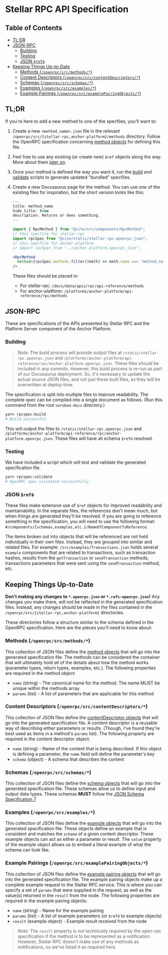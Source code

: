 # Stellar RPC API Specification <!-- omit in toc -->

## Table of Contents <!-- omit in toc -->

- [TL;DR](#tldr)
- [JSON-RPC](#json-rpc)
  - [Building](#building)
  - [Testing](#testing)
  - [JSON `$ref`s](#json-refs)
- [Keeping Things Up-to-Date](#keeping-things-up-to-date)
  - [Methods (`/openrpc/src/methods/*`)](#methods-openrpcsrcmethods)
  - [Content Descriptors (`/openrpc/src/contentDescriptors/*`)](#content-descriptors-openrpcsrccontentdescriptors)
  - [Schemas (`/openrpc/src/schemas/*`)](#schemas-openrpcsrcschemas)
  - [Examples (`/openrpc/src/examples/*`)](#examples-openrpcsrcexamples)
  - [Example Pairings (`/openrpc/src/examplePairingObjects/*`)](#example-pairings-openrpcsrcexamplepairingobjects)

## TL;DR

If you're here to add a new method to one of the specfiles, you'll want to:

1. Create a new `<method_name>.json` file in the relevant
   `/openrpc/src/{stellar-rpc,anchor-platform}/methods` directory. Follow the
   OpenRPC specification concerning [method objects] for defining this file.
2. Feel free to use any existing (or create new) `$ref` objects along the way.
   More about them [later on](#json-refs).
3. Once your method is defined the way you want it, run the [build](#building)
   and [validate](#testing) scripts to generate updated "bundled" specfiles.
4. Create a new Docusaurus page for the method. You can use one of the existing
   files for inspiration, but the short version looks like this:

   ```jsx title="/path/to/<method_name>.mdx
   ---
   title: method_name
   hide_title: true
   description: Returns or does something.
   ---

   import { RpcMethod } from "@site/src/components/RpcMethod";
   // this specfile for stellar-rpc
   import rpcSpec from "@site/static/stellar-rpc.openrpc.json";
   // this specfile for anchor-platform
   // import rpcSpec from "../anchor-platform.openrpc.json";

   <RpcMethod
     method={rpcSpec.methods.filter((meth) => meth.name === "method_name")[0]}
   />
   ```

   These files should be placed in:

     - For stellar-rpc: `/docs/data/apis/rpc/api-reference/methods`
     - For anchor-platform:
       `/platforms/anchor-platform/api-reference/rpc/methods`

## JSON-RPC

These are specifications of the APIs presented by Stellar RPC and the Platform
Server component of the Anchor Platform.

### Building

> _Note:_ The build process will provide output files at
> `/static/stellar-rpc.openrpc.json` and
> `/platforms/anchor-platform/api-reference/rpc/anchor-platform.openrpc.json`.
> These files _should_ be included in any commits. However, this build process
> is re-run as part of our Docusaurus deployment. So, it's necessary to update
> the actual source JSON files, and not just these built files, as they will be
> overwritten at deploy-time.

The specification is split into multiple files to improve readability. The
complete spec can be compiled into a single document as follows. (Run this
command from the root `soroban-docs` directory.)

```bash
yarn rpcspec:build
# Build successful.
```

This will output the files to `/static/stellar-rpc.openrpc.json` and
`/platforms/anchor-platform/api-reference/rpc/anchor-platform.openrpc.json`.
These files will have all schema `$ref`s resolved.

### Testing

We have included a script which will test and validate the generated
specification file.

```bash
yarn rpcspec:validate
# OpenRPC spec validated successfully.
```

### JSON `$ref`s

These files make extensive use of `$ref` objects for improved readability and
maintainability. In the separate files, the references don't mean much, but when
things are generated they'll be resolved. If you are going to reference
something in the specification, you will need to use the following format:
`#/components/{schemas,examples,etc.}/NameOfComponentToReference`.

The items broken out into objects that will be referenced are not held
individually in their own files. Instead, they are grouped into similar and
related files. For example: `/src/examples/Transactions.json` holds several
`example` components that are related to transactions, such as transaction
hashes, results from the `getTransaction` or `sendTransaction` methods,
transactions parameters that were sent using the `sendTransaction` method, etc.

## Keeping Things Up-to-Date

**Don't making any changes to `*.openrpc.json` or `*.refs-openrpc.json`!** Any
changes you make there, will not be reflected in the generated specification
files. Instead, any changes should be made in the files contained in the
`/openrpc/src/{stellar-rpc,anchor-platform}` directories.

These directories follow a structure similar to the schema defined in the
OpenRPC specification. Here are the pieces you'll need to know about:

### Methods (`/openrpc/src/methods/*`)

This collection of JSON files define the [method objects] that will go into the
generated specification file. The methods can be considered the container that
will ultimately hold _all_ of the details about how the method works (parameter
types, return types, examples, etc.). The following properties are required in
the method object:

- `name` (string) - The canonical name for the method. The name MUST be unique
  within the methods array
- `params` (list) - A list of parameters that are applicable for this method

### Content Descriptors (`/openrpc/src/contentDescriptors/*`)

This collection of JSON files define the [contentDescriptor objects] that will
go into the generated specification file. A content descriptor is a reusable way
of describing either parameters or results. (Though, I've found they're best
used as items in a method's `params` list). The following property are required
in the content descriptor object:

- `name` (string) - Name of the content that is being described. If this object
  is defining a parameter, the `name` field will define the parameter's key
- `schema` (object) - A schema that describes the content

### Schemas (`/openrpc/src/schemas/*`)

This collection of JSON files define the [schema objects] that will go into the
generated specification file. These schemas allow us to define input and output
data types. These schemas **MUST** follow the [JSON Schema Specification 7]

### Examples (`/openrpc/src/examples/*`)

This collection of JSON files define the [example objects] that will go into the
generated specification file. These objects define an example that is consistent
and matches the `schema` of a given content descriptor. These example objects
can act as either a parameter or result. The `value` property of the example
object allows us to embed a literal example of what the schema can look like.

### Example Pairings (`/openrpc/src/examplePairingObjects/*`)

This collection of JSON files define the [example pairing objects] that will go
into the generated specification file. The example pairing objects make up a
complete example request to the Stellar RPC service. This is where you can
specify a set of `params` that were supplied in the request, as well as the
value(s) returned in the `result` from the node. The following properties are
required in the example pairing objects:

- `name` (string) - Name for the example pairing
- `params` (list) - A list of example parameters (or `$ref`s to example objects)
- `result` (example object) - Example result received from the node

> _Note:_ The `result` property is not technically _required_ by the open-rpc
> specification if the method is to be represented as a notification. However,
> Stellar RPC doesn't make use of any methods as notifications, so we've listed
> it as required here.

[method objects]: https://spec.open-rpc.org/#method-object
[contentDescriptor objects]: https://spec.open-rpc.org/#content-descriptor-object
[schema objects]: https://spec.open-rpc.org/#schema-object
[JSON Schema Specification 7]: https://json-schema.org/draft-07/json-schema-release-notes.html
[example objects]: https://spec.open-rpc.org/#example-object
[example pairing objects]: https://spec.open-rpc.org/#example-pairing-object
